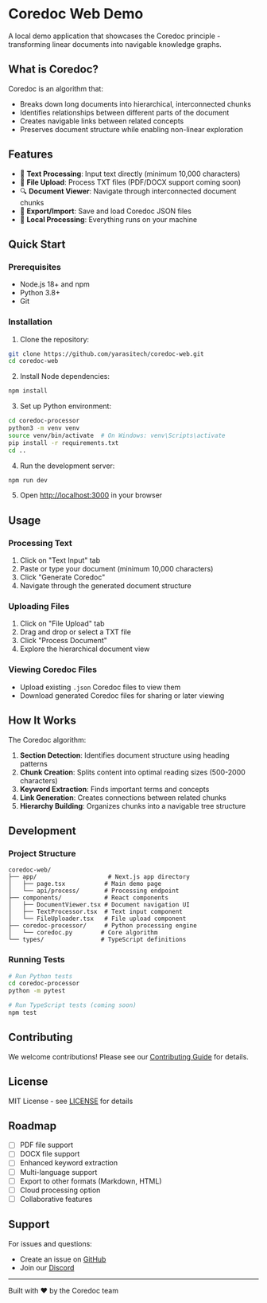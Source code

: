 # Coredoc Web Demo

A local demo application that showcases the Coredoc principle - transforming linear documents into navigable knowledge graphs.

## What is Coredoc?

Coredoc is an algorithm that:
- Breaks down long documents into hierarchical, interconnected chunks
- Identifies relationships between different parts of the document
- Creates navigable links between related concepts
- Preserves document structure while enabling non-linear exploration

## Features

- 📝 **Text Processing**: Input text directly (minimum 10,000 characters)
- 📄 **File Upload**: Process TXT files (PDF/DOCX support coming soon)
- 🔍 **Document Viewer**: Navigate through interconnected document chunks
- 💾 **Export/Import**: Save and load Coredoc JSON files
- 🚀 **Local Processing**: Everything runs on your machine

## Quick Start

### Prerequisites

- Node.js 18+ and npm
- Python 3.8+
- Git

### Installation

1. Clone the repository:
```bash
git clone https://github.com/yarasitech/coredoc-web.git
cd coredoc-web
```

2. Install Node dependencies:
```bash
npm install
```

3. Set up Python environment:
```bash
cd coredoc-processor
python3 -m venv venv
source venv/bin/activate  # On Windows: venv\Scripts\activate
pip install -r requirements.txt
cd ..
```

4. Run the development server:
```bash
npm run dev
```

5. Open [http://localhost:3000](http://localhost:3000) in your browser

## Usage

### Processing Text

1. Click on "Text Input" tab
2. Paste or type your document (minimum 10,000 characters)
3. Click "Generate Coredoc"
4. Navigate through the generated document structure

### Uploading Files

1. Click on "File Upload" tab
2. Drag and drop or select a TXT file
3. Click "Process Document"
4. Explore the hierarchical document view

### Viewing Coredoc Files

- Upload existing `.json` Coredoc files to view them
- Download generated Coredoc files for sharing or later viewing

## How It Works

The Coredoc algorithm:

1. **Section Detection**: Identifies document structure using heading patterns
2. **Chunk Creation**: Splits content into optimal reading sizes (500-2000 characters)
3. **Keyword Extraction**: Finds important terms and concepts
4. **Link Generation**: Creates connections between related chunks
5. **Hierarchy Building**: Organizes chunks into a navigable tree structure

## Development

### Project Structure

```
coredoc-web/
├── app/                    # Next.js app directory
│   ├── page.tsx           # Main demo page
│   └── api/process/       # Processing endpoint
├── components/            # React components
│   ├── DocumentViewer.tsx # Document navigation UI
│   ├── TextProcessor.tsx  # Text input component
│   └── FileUploader.tsx   # File upload component
├── coredoc-processor/     # Python processing engine
│   └── coredoc.py        # Core algorithm
└── types/                # TypeScript definitions
```

### Running Tests

```bash
# Run Python tests
cd coredoc-processor
python -m pytest

# Run TypeScript tests (coming soon)
npm test
```

## Contributing

We welcome contributions! Please see our [Contributing Guide](CONTRIBUTING.md) for details.

## License

MIT License - see [LICENSE](LICENSE) for details

## Roadmap

- [ ] PDF file support
- [ ] DOCX file support
- [ ] Enhanced keyword extraction
- [ ] Multi-language support
- [ ] Export to other formats (Markdown, HTML)
- [ ] Cloud processing option
- [ ] Collaborative features

## Support

For issues and questions:
- Create an issue on [GitHub](https://github.com/yarasitech/coredoc-web/issues)
- Join our [Discord](https://discord.gg/msVnYXRWAQ)

---

Built with ❤️ by the Coredoc team